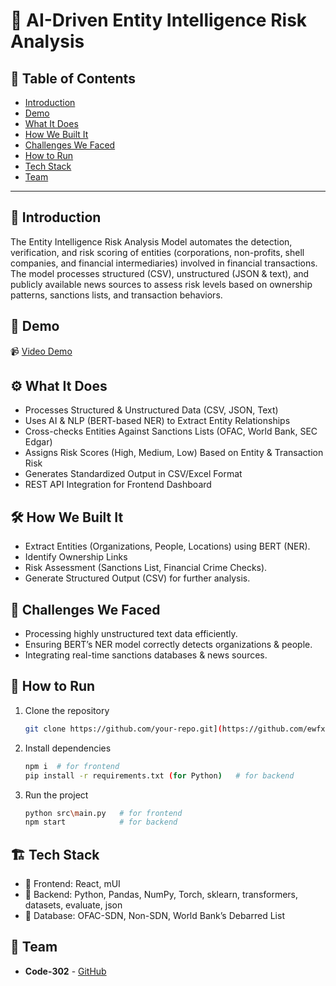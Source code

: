 # 🚀 AI-Driven Entity Intelligence Risk Analysis

## 📌 Table of Contents
- [Introduction](#introduction)
- [Demo](#demo)
- [What It Does](#what-it-does)
- [How We Built It](#how-we-built-it)
- [Challenges We Faced](#challenges-we-faced)
- [How to Run](#how-to-run)
- [Tech Stack](#tech-stack)
- [Team](#team)

---

## 🎯 Introduction
The Entity Intelligence Risk Analysis Model automates the detection, verification, and risk scoring of entities (corporations, non-profits, shell companies, and financial intermediaries) involved in financial transactions. The model processes structured (CSV), unstructured (JSON & text), and publicly available news sources to assess risk levels based on ownership patterns, sanctions lists, and transaction behaviors.

## 🎥 Demo 
📹 [Video Demo](https://github.com/ewfx/aidel-code-302/tree/main/artifacts/demo)   

## ⚙️ What It Does
- Processes Structured & Unstructured Data (CSV, JSON, Text)
- Uses AI & NLP (BERT-based NER) to Extract Entity Relationships
- Cross-checks Entities Against Sanctions Lists (OFAC, World Bank, SEC Edgar)
- Assigns Risk Scores (High, Medium, Low) Based on Entity & Transaction Risk
- Generates Standardized Output in CSV/Excel Format
- REST API Integration for Frontend Dashboard

## 🛠️ How We Built It
- Extract Entities (Organizations, People, Locations) using BERT (NER).
- Identify Ownership Links 
- Risk Assessment (Sanctions List, Financial Crime Checks).
- Generate Structured Output (CSV) for further analysis.

## 🚧 Challenges We Faced
- Processing highly unstructured text data efficiently.
- Ensuring BERT’s NER model correctly detects organizations & people.
- Integrating real-time sanctions databases & news sources.

## 🏃 How to Run
1. Clone the repository  
   ```sh
   git clone https://github.com/your-repo.git](https://github.com/ewfx/aidel-code-302.git
   ```
2. Install dependencies  
   ```sh
   npm i  # for frontend
   pip install -r requirements.txt (for Python)   # for backend
   ```
3. Run the project  
   ```sh
   python src\main.py   # for frontend
   npm start            # for backend
   ```

## 🏗️ Tech Stack
- 🔹 Frontend: React, mUI
- 🔹 Backend: Python, Pandas, NumPy, Torch, sklearn, transformers, datasets, evaluate, json
- 🔹 Database: OFAC-SDN, Non-SDN, World Bank’s Debarred List

## 👥 Team
- **Code-302** - [GitHub](https://github.com/ewfx/aidel-code-302) 
